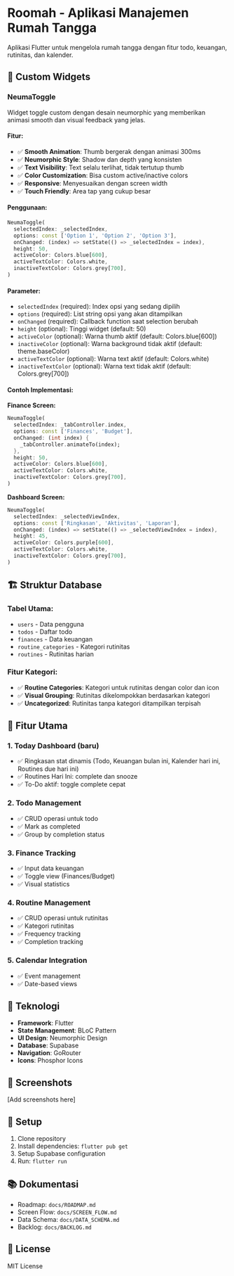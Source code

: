 # Roomah - Aplikasi Manajemen Rumah Tangga

Aplikasi Flutter untuk mengelola rumah tangga dengan fitur todo, keuangan, rutinitas, dan kalender.

## 🎨 Custom Widgets

### NeumaToggle

Widget toggle custom dengan desain neumorphic yang memberikan animasi smooth dan visual feedback yang jelas.

#### Fitur:

- ✅ **Smooth Animation**: Thumb bergerak dengan animasi 300ms
- ✅ **Neumorphic Style**: Shadow dan depth yang konsisten
- ✅ **Text Visibility**: Text selalu terlihat, tidak tertutup thumb
- ✅ **Color Customization**: Bisa custom active/inactive colors
- ✅ **Responsive**: Menyesuaikan dengan screen width
- ✅ **Touch Friendly**: Area tap yang cukup besar

#### Penggunaan:

```dart
NeumaToggle(
  selectedIndex: _selectedIndex,
  options: const ['Option 1', 'Option 2', 'Option 3'],
  onChanged: (index) => setState(() => _selectedIndex = index),
  height: 50,
  activeColor: Colors.blue[600],
  activeTextColor: Colors.white,
  inactiveTextColor: Colors.grey[700],
)
```

#### Parameter:

- `selectedIndex` (required): Index opsi yang sedang dipilih
- `options` (required): List string opsi yang akan ditampilkan
- `onChanged` (required): Callback function saat selection berubah
- `height` (optional): Tinggi widget (default: 50)
- `activeColor` (optional): Warna thumb aktif (default: Colors.blue[600])
- `inactiveColor` (optional): Warna background tidak aktif (default: theme.baseColor)
- `activeTextColor` (optional): Warna text aktif (default: Colors.white)
- `inactiveTextColor` (optional): Warna text tidak aktif (default: Colors.grey[700])

#### Contoh Implementasi:

**Finance Screen:**

```dart
NeumaToggle(
  selectedIndex: _tabController.index,
  options: const ['Finances', 'Budget'],
  onChanged: (int index) {
    _tabController.animateTo(index);
  },
  height: 50,
  activeColor: Colors.blue[600],
  activeTextColor: Colors.white,
  inactiveTextColor: Colors.grey[700],
)
```

**Dashboard Screen:**

```dart
NeumaToggle(
  selectedIndex: _selectedViewIndex,
  options: const ['Ringkasan', 'Aktivitas', 'Laporan'],
  onChanged: (index) => setState(() => _selectedViewIndex = index),
  height: 45,
  activeColor: Colors.purple[600],
  activeTextColor: Colors.white,
  inactiveTextColor: Colors.grey[700],
)
```

## 🏗️ Struktur Database

### Tabel Utama:

- `users` - Data pengguna
- `todos` - Daftar todo
- `finances` - Data keuangan
- `routine_categories` - Kategori rutinitas
- `routines` - Rutinitas harian

### Fitur Kategori:

- ✅ **Routine Categories**: Kategori untuk rutinitas dengan color dan icon
- ✅ **Visual Grouping**: Rutinitas dikelompokkan berdasarkan kategori
- ✅ **Uncategorized**: Rutinitas tanpa kategori ditampilkan terpisah

## 🚀 Fitur Utama

### 1. Today Dashboard (baru)

- ✅ Ringkasan stat dinamis (Todo, Keuangan bulan ini, Kalender hari ini, Routines due hari ini)
- ✅ Routines Hari Ini: complete dan snooze
- ✅ To-Do aktif: toggle complete cepat

### 2. Todo Management

- ✅ CRUD operasi untuk todo
- ✅ Mark as completed
- ✅ Group by completion status

### 3. Finance Tracking

- ✅ Input data keuangan
- ✅ Toggle view (Finances/Budget)
- ✅ Visual statistics

### 4. Routine Management

- ✅ CRUD operasi untuk rutinitas
- ✅ Kategori rutinitas
- ✅ Frequency tracking
- ✅ Completion tracking

### 5. Calendar Integration

- ✅ Event management
- ✅ Date-based views

## 🎯 Teknologi

- **Framework**: Flutter
- **State Management**: BLoC Pattern
- **UI Design**: Neumorphic Design
- **Database**: Supabase
- **Navigation**: GoRouter
- **Icons**: Phosphor Icons

## 📱 Screenshots

[Add screenshots here]

## 🔧 Setup

1. Clone repository
2. Install dependencies: `flutter pub get`
3. Setup Supabase configuration
4. Run: `flutter run`

## 📚 Dokumentasi

- Roadmap: `docs/ROADMAP.md`
- Screen Flow: `docs/SCREEN_FLOW.md`
- Data Schema: `docs/DATA_SCHEMA.md`
- Backlog: `docs/BACKLOG.md`

## 📝 License

MIT License
